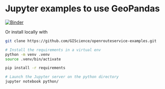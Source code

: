 # Jupyter examples to use GeoPandas
[![Binder](https://mybinder.org/badge_logo.svg)](https://mybinder.org/v2/gh/matiasduran/public-dag/HEAD)

Or install locally with 

```bash
git clone https://github.com/GIScience/openrouteservice-examples.git

# Install the requirements in a virtual env
python -m venv .venv
source .venv/bin/activate

pip install -r requirements

# Launch the Jupyter server on the python directory
jupyter notebook python/

```
